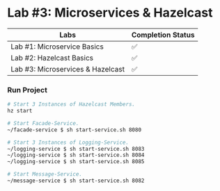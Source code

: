 # Lab #3: Microservices & Hazelcast

| Labs | Completion Status |
| -- | -- |
| Lab #1: Microservice Basics | ✅ |
| Lab #2: Hazelcast Basics | ✅ |
| Lab #3: Microservices & Hazelcast | ✅ |

### Run Project
```bash
# Start 3 Instances of Hazelcast Members.
hz start

# Start Facade-Service.
~/facade-service $ sh start-service.sh 8080 

# Start 3 Instances of Logging-Service.
~/logging-service $ sh start-service.sh 8083 
~/logging-service $ sh start-service.sh 8084
~/logging-service $ sh start-service.sh 8085

# Start Message-Service.
~/message-service $ sh start-service.sh 8082
```